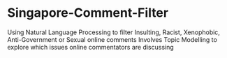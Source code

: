 # Singapore-Comment-Filter
Using Natural Language Processing to filter Insulting, Racist, Xenophobic, Anti-Government or Sexual online comments
Involves Topic Modelling to explore which issues online commentators are discussing
